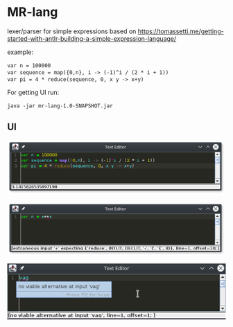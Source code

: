 # MR-lang
lexer/parser for simple expressions based on https://tomassetti.me/getting-started-with-antlr-building-a-simple-expression-language/

example:
```
var n = 100000 
var sequence = map({0,n}, i -> (-1)^i / (2 * i + 1)) 
var pi = 4 * reduce(sequence, 0, x y -> x+y)
```

For getting UI run:
```
java -jar mr-lang-1.0-SNAPSHOT.jar
```

## UI
![status code with result](https://raw.githubusercontent.com/interair/mr-lang/master/doc/img/pi.png)


![status code with error](https://raw.githubusercontent.com/interair/mr-lang/master/doc/img/error.png)


![status code with error](https://raw.githubusercontent.com/interair/mr-lang/master/doc/img/error2.png)
